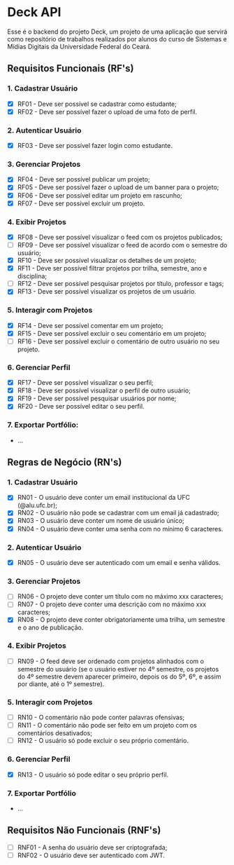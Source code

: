 # Deck API

Esse é o backend do projeto Deck, um projeto de uma aplicação que servirá como repositório de trabalhos realizados por alunos do curso de Sistemas e Mídias Digitais da Universidade Federal do Ceará.

## Requisitos Funcionais (RF's)

### 1. Cadastrar Usuário

- [x] RF01 - Deve ser possível se cadastrar como estudante;
- [x] RF02 - Deve ser possível fazer o upload de uma foto de perfil.

### 2. Autenticar Usuário

- [x] RF03 - Deve ser possível fazer login como estudante.

### 3. Gerenciar Projetos

- [x] RF04 - Deve ser possível publicar um projeto;
- [x] RF05 - Deve ser possível fazer o upload de um banner para o projeto;
- [x] RF06 - Deve ser possível editar um projeto em rascunho;
- [x] RF07 - Deve ser possível excluir um projeto.

### 4. Exibir Projetos

- [x] RF08 - Deve ser possível visualizar o feed com os projetos publicados;
- [ ] RF09 - Deve ser possível visualizar o feed de acordo com o semestre do usuário;
- [x] RF10 - Deve ser possível visualizar os detalhes de um projeto;
- [x] RF11 - Deve ser possível filtrar projetos por trilha, semestre, ano e disciplina;
- [ ] RF12 - Deve ser possível pesquisar projetos por título, professor e tags;
- [x] RF13 - Deve ser possível visualizar os projetos de um usuário.

### 5. Interagir com Projetos

- [x] RF14 - Deve ser possível comentar em um projeto;
- [x] RF15 - Deve ser possível excluir o seu comentário em um projeto;
- [ ] RF16 - Deve ser possível excluir o comentário de outro usuário no seu projeto.

### 6. Gerenciar Perfil

- [x] RF17 - Deve ser possível visualizar o seu perfil;
- [x] RF18 - Deve ser possível visualizar o perfil de outro usuário;
- [x] RF19 - Deve ser possível pesquisar usuários por nome;
- [x] RF20 - Deve ser possível editar o seu perfil.

### 7. Exportar Portfólio:

- ...

## Regras de Negócio (RN's)

### 1. Cadastrar Usuário

- [x] RN01 - O usuário deve conter um email institucional da UFC (@alu.ufc.br);
- [x] RN02 - O usuário não pode se cadastrar com um email já cadastrado;
- [x] RN03 - O usuário deve conter um nome de usuário único;
- [x] RN04 - O usuário deve conter uma senha com no mínimo 6 caracteres.

### 2. Autenticar Usuário

- [x] RN05 - O usuário deve ser autenticado com um email e senha válidos.

### 3. Gerenciar Projetos

- [ ] RN06 - O projeto deve conter um título com no máximo xxx caracteres;
- [ ] RN07 - O projeto deve conter uma descrição com no máximo xxx caracteres;
- [x] RN08 - O projeto deve conter obrigatoriamente uma trilha, um semestre e o ano de publicação.

### 4. Exibir Projetos

- [ ] RN09 - O feed deve ser ordenado com projetos alinhados com o semestre do usuário (se o usuário estiver no 4º semestre, os projetos do 4º semestre devem aparecer primeiro, depois os do 5º, 6º, e assim por diante, até o 1º semestre).

### 5. Interagir com Projetos

- [ ] RN10 - O comentário não pode conter palavras ofensivas;
- [ ] RN11 - O comentário não pode ser feito em um projeto com os comentários desativados;
- [ ] RN12 - O usuário só pode excluir o seu próprio comentário.

### 6. Gerenciar Perfil

- [x] RN13 - O usuário só pode editar o seu próprio perfil.

### 7. Exportar Portfólio

- ...

## Requisitos Não Funcionais (RNF's)

- [ ] RNF01 - A senha do usuário deve ser criptografada;
- [ ] RNF02 - O usuário deve ser autenticado com JWT.
